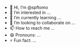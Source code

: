- 👋 Hi, I’m @spftomo
- 👀 I’m interested in ...
- 🌱 I’m currently learning ...
- 💞️ I’m looking to collaborate on ...
- 📫 How to reach me ...
- 😄 Pronouns: ...
- ⚡ Fun fact: ...

<!---
spftomo/spftomo is a ✨ special ✨ repository because its `README.md` (this file) appears on your GitHub profile.
You can click the Preview link to take a look at your changes.
--->
